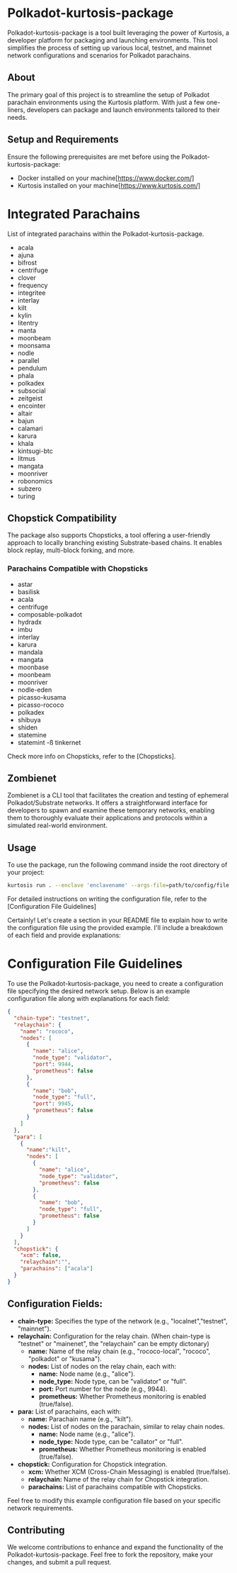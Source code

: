 # Polkadot-kurtosis-package

Polkadot-kurtosis-package is a tool built leveraging the power of Kurtosis, a developer platform for packaging and launching environments. This tool simplifies the process of setting up various local, testnet, and mainnet network configurations and scenarios for Polkadot parachains.

## About

The primary goal of this project is to streamline the setup of Polkadot parachain environments using the Kurtosis platform. With just a few one-liners, developers can package and launch environments tailored to their needs.

## Setup and Requirements

Ensure the following prerequisites are met before using the Polkadot-kurtosis-package:
- Docker installed on your machine[https://www.docker.com/]
- Kurtosis installed on your machine[https://www.kurtosis.com/]

# Integrated Parachains

List of integrated parachains within the Polkadot-kurtosis-package.

- acala
- ajuna
- bifrost
- centrifuge
- clover
- frequency
- integritee
- interlay
- kilt
- kylin
- litentry
- manta
- moonbeam
- moonsama
- nodle
- parallel
- pendulum
- phala
- polkadex
- subsocial
- zeitgeist
- encointer
- altair
- bajun
- calamari
- karura
- khala
- kintsugi-btc
- litmus
- mangata
- moonriver
- robonomics
- subzero
- turing



## Chopstick Compatibility

The package also supports Chopsticks, a tool offering a user-friendly approach to locally branching existing Substrate-based chains. It enables block replay, multi-block forking, and more.

### Parachains Compatible with Chopsticks

- astar
- basilisk
- acala
- centrifuge
- composable-polkadot
- hydradx
- imbu
- interlay
- karura
- mandala
- mangata
- moonbase
- moonbeam
- moonriver
- nodle-eden
- picasso-kusama
- picasso-rococo
- polkadex
- shibuya
- shiden
- statemine
- statemint
-ß tinkernet

Check more info on Chopsticks, refer to the [Chopsticks].

## Zombienet

Zombienet is a CLI tool that facilitates the creation and testing of ephemeral Polkadot/Substrate networks. It offers a straightforward interface for developers to spawn and examine these temporary networks, enabling them to thoroughly evaluate their applications and protocols within a simulated real-world environment.


## Usage

To use the package, run the following command inside the root directory of your project:

```bash
kurtosis run . --enclave 'enclavename' --args-file=path/to/config/file
```

For detailed instructions on writing the configuration file, refer to the [Configuration File Guidelines]

Certainly! Let's create a section in your README file to explain how to write the configuration file using the provided example. I'll include a breakdown of each field and provide explanations:

# Configuration File Guidelines

To use the Polkadot-kurtosis-package, you need to create a configuration file specifying the desired network setup. Below is an example configuration file along with explanations for each field:

```json
{
  "chain-type": "testnet",
  "relaychain": {
    "name": "rococo",
    "nodes": [
      {
        "name": "alice",
        "node_type": "validator",
        "port": 9944,
        "prometheus": false
      },
      {
        "name": "bob",
        "node_type": "full",
        "port": 9945,
        "prometheus": false
      }
    ]
  },
  "para": [
    {
      "name":"kilt",
      "nodes": [
        {
          "name": "alice",
          "node_type": "validator",
          "prometheus": false
        },
        {
          "name": "bob",
          "node_type": "full",
          "prometheus": false
        }
      ]
    }
  ],
  "chopstick": {
    "xcm": false,
    "relaychain":"",
    "parachains": ["acala"]
  }
}
```

## Configuration Fields:

- **chain-type:** Specifies the type of the network (e.g., "localnet","testnet", "mainnet").
- **relaychain:** Configuration for the relay chain. (When chain-type is "testnet" or "mainenet", the "relaychain" can be empty dictonary)
  - **name:** Name of the relay chain (e.g., "rococo-local", "rococo", "polkadot" or "kusama").
  - **nodes:** List of nodes on the relay chain, each with:
    - **name:** Node name (e.g., "alice").
    - **node_type:** Node type, can be "validator" or "full".
    - **port:** Port number for the node (e.g., 9944).
    - **prometheus:** Whether Prometheus monitoring is enabled (true/false).
- **para:** List of parachains, each with:
  - **name:** Parachain name (e.g., "kilt").
  - **nodes:** List of nodes on the parachain, similar to relay chain nodes.
    - **name:** Node name (e.g., "alice").
    - **node_type:** Node type, can be "callator" or "full".
    - **prometheus:** Whether Prometheus monitoring is enabled (true/false).
- **chopstick:** Configuration for Chopstick integration.
  - **xcm:** Whether XCM (Cross-Chain Messaging) is enabled (true/false).
  - **relaychain:** Name of the relay chain for Chopstick integration.
  - **parachains:** List of parachains compatible with Chopsticks.

Feel free to modify this example configuration file based on your specific network requirements.

## Contributing

We welcome contributions to enhance and expand the functionality of the Polkadot-kurtosis-package. Feel free to fork the repository, make your changes, and submit a pull request.
